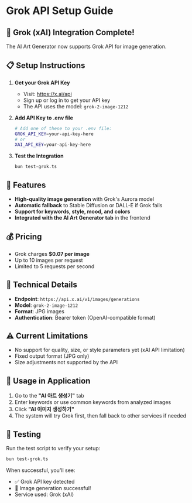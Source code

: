 # Grok API Setup Guide

## 🎨 Grok (xAI) Integration Complete!

The AI Art Generator now supports Grok API for image generation.

## 📋 Setup Instructions

1. **Get your Grok API Key**
   - Visit: https://x.ai/api
   - Sign up or log in to get your API key
   - The API uses the model: `grok-2-image-1212`

2. **Add API Key to .env file**
   ```bash
   # Add one of these to your .env file:
   GROK_API_KEY=your-api-key-here
   # or
   XAI_API_KEY=your-api-key-here
   ```

3. **Test the Integration**
   ```bash
   bun test-grok.ts
   ```

## 🚀 Features

- **High-quality image generation** with Grok's Aurora model
- **Automatic fallback** to Stable Diffusion or DALL-E if Grok fails
- **Support for keywords, style, mood, and colors**
- **Integrated with the AI Art Generator tab** in the frontend

## 💰 Pricing

- Grok charges **$0.07 per image**
- Up to 10 images per request
- Limited to 5 requests per second

## 🔧 Technical Details

- **Endpoint**: `https://api.x.ai/v1/images/generations`
- **Model**: `grok-2-image-1212`
- **Format**: JPG images
- **Authentication**: Bearer token (OpenAI-compatible format)

## ⚠️ Current Limitations

- No support for quality, size, or style parameters yet (xAI API limitation)
- Fixed output format (JPG only)
- Size adjustments not supported by the API

## 📝 Usage in Application

1. Go to the **"AI 아트 생성기"** tab
2. Enter keywords or use common keywords from analyzed images
3. Click **"AI 이미지 생성하기"**
4. The system will try Grok first, then fall back to other services if needed

## 🧪 Testing

Run the test script to verify your setup:
```bash
bun test-grok.ts
```

When successful, you'll see:
- ✅ Grok API key detected
- 🎉 Image generation successful!
- Service used: Grok (xAI)